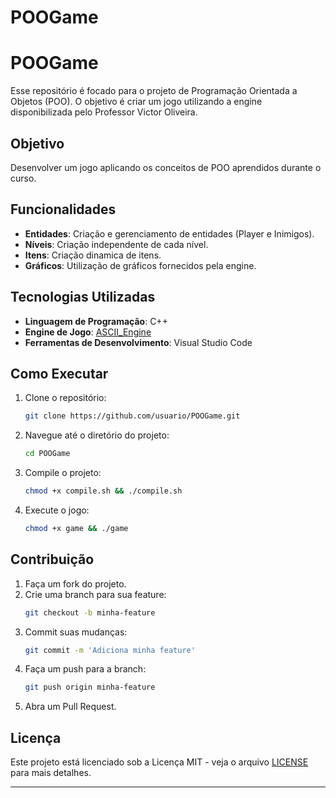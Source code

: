 # POOGame
# POOGame

Esse repositório é focado para o projeto de Programação Orientada a Objetos (POO). O objetivo é criar um jogo utilizando a engine disponibilizada pelo Professor Victor Oliveira.

## Objetivo

Desenvolver um jogo aplicando os conceitos de POO aprendidos durante o curso.

## Funcionalidades

- **Entidades**: Criação e gerenciamento de entidades (Player e Inimigos).
- **Níveis**: Criação independente de cada nível.
- **Itens**: Criação dinamica de itens.
- **Gráficos**: Utilização de gráficos fornecidos pela engine.

## Tecnologias Utilizadas

- **Linguagem de Programação**: C++
- **Engine de Jogo**: [ASCII_Engine](https://github.com/victorHSS/Cpp-ASCII-Game-Engine)
- **Ferramentas de Desenvolvimento**: Visual Studio Code

## Como Executar

1. Clone o repositório:
    ```sh
    git clone https://github.com/usuario/POOGame.git
    ```
2. Navegue até o diretório do projeto:
    ```sh
    cd POOGame
    ```
3. Compile o projeto:
    ```sh
    chmod +x compile.sh && ./compile.sh
    ```
4. Execute o jogo:
    ```sh
    chmod +x game && ./game
    ```

## Contribuição

1. Faça um fork do projeto.
2. Crie uma branch para sua feature:
    ```sh
    git checkout -b minha-feature
    ```
3. Commit suas mudanças:
    ```sh
    git commit -m 'Adiciona minha feature'
    ```
4. Faça um push para a branch:
    ```sh
    git push origin minha-feature
    ```
5. Abra um Pull Request.

## Licença

Este projeto está licenciado sob a Licença MIT - veja o arquivo [LICENSE](LICENSE) para mais detalhes.

---
